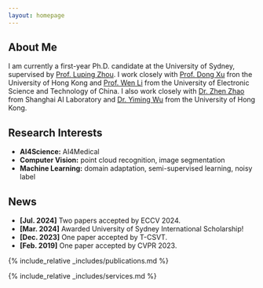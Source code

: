 ```yaml
---
layout: homepage
---
```


## About Me

I am currently a first-year Ph.D. candidate at the University of Sydney, supervised by [Prof. Luping Zhou](https://sites.google.com/view/lupingzhou/home). I work closely with [Prof. Dong Xu](https://www.cs.hku.hk/people/academic-staff/dongxu) fron the University of Hong Kong and [Prof. Wen Li](https://wenli-vision.github.io/) from the University of Electronic Science and Technology of China. I also work closely with [Dr. Zhen Zhao](http://zhaozhen.me/) from Shanghai AI Laboratory and [Dr. Yiming Wu](https://sites.google.com/site/yimingwu0/home) from the University of Hong Kong.

## Research Interests

- **AI4Science:** AI4Medical
- **Computer Vision:** point cloud recognition, image segmentation
- **Machine Learning:** domain adaptation, semi-supervised learning, noisy label

## News

- **[Jul. 2024]** Two papers accepted by ECCV 2024.
- **[Mar. 2024]** Awarded University of Sydney International Scholarship!
- **[Dec. 2023]** One paper accepted by T-CSVT.
- **[Feb. 2019]** One paper accepted by CVPR 2023.

{% include_relative _includes/publications.md %}

{% include_relative _includes/services.md %}
